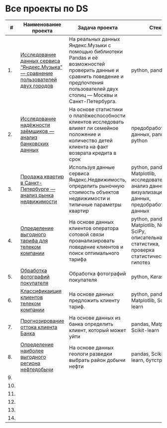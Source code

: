 # Все проекты по DS

| #    | Наименование проекта                | Задача проекта                                                     | Стек                                                         |
| ---- | ------------------------------------------------------------ | ------------------------------------------------------------ | ------------------------------------------------------------ |
| 1.   | [Исследование данных сервиса “Яндекс.Музыка” — сравнение пользователей двух городов](https://github.com/madisdead/DS-projects/tree/main/yandex-music) | На реальных данных Яндекс.Музыки c помощью библиотеки Pandas и её возможностей проверить данные и сравнить поведение и предпочтения пользователей двух столиц — Москвы и Санкт-Петербурга. | python, pandas       |
| 2.   | [Исследование надёжности заёмщиков — анализ банковских данных](https://github.com/madisdead/DS-projects/tree/main/borrower-analysis) | На основе статистики о платёжеспособности клиентов исследовать влияет ли семейное положение и количество детей клиента на факт возврата кредита в срок | предобработка данных, pandas, python |
| 3.   | [Продажа квартир в Санкт-Петербурге — анализ рынка недвижимости](https://github.com/madisdead/DS-projects/tree/main/apartments-for-sale) | Используя данные сервиса Яндекс.Недвижимость, определить рыночную стоимость объектов недвижимости и типичные параметры квартир          | python, pandas, Matplotlib, исследовательский анализ данных, визуализация данных, предобработка данных |
| 4.   | [Определение выгодного тарифа для телеком компании](https://github.com/madisdead/DS-projects/tree/main/tariff-determination) |  На основе данных клиентов оператора сотовой связи проанализировать поведение клиентов и поиск оптимального тарифа         | python, pandas, Matplotlib, Numpy, SciPy, описательная статистика, проверка статистических гипотез |
| 5.   | [Обработка фотографий покупателя](https://github.com/madisdead/DS-projects/tree/main/photo-processing) |  Обработка фотографий покупателя         | python, Keras |
| 6.   | [Классификаиция клиентов телеком компании](https://github.com/madisdead/DS-projects/tree/main/classification-of-telecom-clients) |  На основе данных предложить клиенту тариф.         | python, pandas, Matplotlib, Scikit-learn |
| 7.   | [Прогнозирование оттока клиента Банка](https://github.com/madisdead/DS-projects/tree/main/customer-churn) |  На основе данных из банка определить клиент, который может уйти         | pandas, MatplotLib, Scikit-learn |
| 8.   | [Определение наиболее выгодного региона нефтедобычи](https://github.com/madisdead/DS-projects/tree/main/oil-production) | На основе данных геологи разведки выбрать район добычи нефти          | pandas, Scikit-learn, бутстреп |
| 9.   | []() |           |  |
| 10.   | []() |           |  |
| 11.   | []() |           |  |
| 12.   | []() |           |  |
| 13.   | []() |           |  |
| 14.   | []() |           |  |
